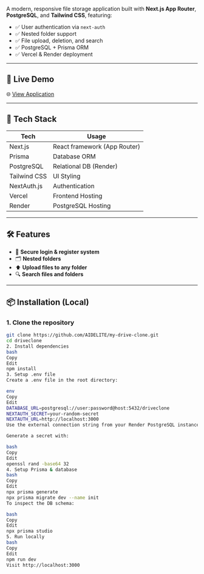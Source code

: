 A modern, responsive file storage application built with **Next.js App Router**, **PostgreSQL**, and **Tailwind CSS**, featuring:

- ✅ User authentication via `next-auth`
- ✅ Nested folder support
- ✅ File upload, deletion, and search
- ✅ PostgreSQL + Prisma ORM
- ✅ Vercel & Render deployment

---

## 🔗 Live Demo

🌐 [View Application](https://my-drive-clone.vercel.app)

---

## 🧱 Tech Stack

| Tech          | Usage                      |
|---------------|----------------------------|
| Next.js       | React framework (App Router) |
| Prisma        | Database ORM               |
| PostgreSQL    | Relational DB (Render)     |
| Tailwind CSS  | UI Styling                 |
| NextAuth.js   | Authentication             |
| Vercel        | Frontend Hosting           |
| Render        | PostgreSQL Hosting         |

---

## 🛠️ Features

- 🔐 **Secure login & register system**
- 🗂️ **Nested folders**
- ⬆️ **Upload files to any folder**
- 🔍 **Search files and folders**

---

## 📦 Installation (Local)

### 1. Clone the repository

```bash
git clone https://github.com/AIDELITE/my-drive-clone.git
cd driveclone
2. Install dependencies
bash
Copy
Edit
npm install
3. Setup .env file
Create a .env file in the root directory:

env
Copy
Edit
DATABASE_URL=postgresql://user:password@host:5432/driveclone
NEXTAUTH_SECRET=your-random-secret
NEXTAUTH_URL=http://localhost:3000
Use the external connection string from your Render PostgreSQL instance.

Generate a secret with:

bash
Copy
Edit
openssl rand -base64 32
4. Setup Prisma & database
bash
Copy
Edit
npx prisma generate
npx prisma migrate dev --name init
To inspect the DB schema:

bash
Copy
Edit
npx prisma studio
5. Run locally
bash
Copy
Edit
npm run dev
Visit http://localhost:3000
